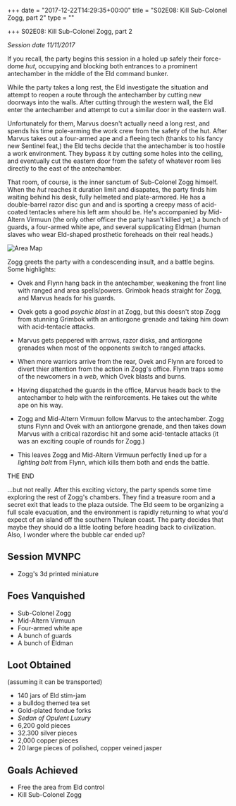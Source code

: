 +++
date = "2017-12-22T14:29:35+00:00"
title = "S02E08: Kill Sub-Colonel Zogg, part 2"
type = ""

+++
S02E08: Kill Sub-Colonel Zogg, part 2

_Session date 11/11/2017_

If you recall, the party begins this session in a holed up safely their force-dome _hut_, occupying and blocking both entrances to a prominent antechamber in the middle of the Eld command bunker.  

<!--more-->

While the party takes a long rest, the Eld investigate the situation and attempt to reopen a route through the antechamber by cutting new doorways into the walls. After cutting through the western wall, the Eld enter the antechamber and attempt to cut a similar door in the eastern wall. 

Unfortunately for them, Marvus doesn't actually need a long rest, and spends his time pole-arming the work crew from the safety of the hut. After Marvus takes out a four-armed ape and a fleeing tech (thanks to his fancy new Sentinel feat,) the Eld techs decide that the antechamber is too hostile a work environment. They bypass it by cutting some holes into the ceiling, and eventually cut the eastern door from the safety of whatever room lies directly to the east of the antechamber.

That room, of course, is the inner sanctum of Sub-Colonel Zogg himself. When the _hut_ reaches it duration limit and disapates, the party finds him waiting behind his desk, fully helmeted and plate-armored. He has a double-barrel razor disc gun and and is sporting a creepy mass of acid-coated tentacles where his left arm should be. He's accompanied by Mid-Altern Virmuun (the only other officer the party hasn't killed yet,) a bunch of guards, a four-armed white ape, and several supplicating Eldman (human slaves who wear Eld-shaped prosthetic foreheads on their real heads.) 

![Area Map](/uploads/session_8.png)

Zogg greets the party with a condescending insult, and a battle begins. Some highlights:

* Ovek and Flynn hang back in the antechamber,  weakening the front line with ranged and area spells/powers. Grimbok heads straight for Zogg, and Marvus heads for his guards. 

* Ovek gets a good _psychic blast_ in at Zogg, but this doesn't stop Zogg from stunning Grimbok with an antiorgone grenade and taking him down with acid-tentacle attacks.
 
* Marvus gets peppered with arrows, razor disks, and antiorgone grenades when most of the opponents switch to ranged attacks.

* When more warriors arrive from the rear, Ovek and Flynn are forced to divert thier attention from the action in Zogg's office. Flynn traps some of the newcomers in a _web_, which Ovek blasts and burns.

* Having dispatched the guards in the office, Marvus heads back to the antechamber to help with the reinforcements. He takes out the white ape on his way.

* Zogg and Mid-Altern Virmuun follow Marvus to the antechamber. Zogg stuns Flynn and Ovek with an antiorgone grenade, and then takes down Marvus with a critical razordisc hit and some acid-tentacle attacks (it was an exciting couple of rounds for Zogg.)

* This leaves Zogg and Mid-Altern Virmuun perfectly lined up for a _lighting bolt_ from Flynn, which kills them both and ends the battle.

THE END

...but not really. After this exciting victory, the party spends some time exploring the rest of Zogg's chambers. They find a treasure room and a secret exit that leads to the plaza outside. The Eld seem to be organizing a full scale evacuation, and the environment is rapidly returning to what you'd expect of an island off the southern Thulean coast. The party decides that maybe they should do a little looting before heading back to civilization. Also, I wonder where the bubble car ended up?

## Session MVNPC

* Zogg's 3d printed miniature

## Foes Vanquished

* Sub-Colonel Zogg
* Mid-Altern Virmuun
* Four-armed white ape
* A bunch of guards
* A bunch of Eldman

## Loot Obtained

(assuming it can be transported)

* 140 jars of Eld stim-jam
* a bulldog themed tea set 
* Gold-plated fondue forks
* _Sedan of Opulent Luxury_
* 6,200 gold pieces
* 32.300 silver pieces
* 2,000 copper pieces
* 20 large pieces of polished, copper veined  jasper


## Goals Achieved

* Free the area from Eld control
* Kill Sub-Colonel Zogg

